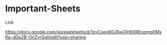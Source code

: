 # Important-Sheets

Link 

https://docs.google.com/spreadsheets/d/1zvCoeo80JRwOjH00REgzmg0MxKq-dDp2B-OriZyrQgI/edit?usp=sharing
